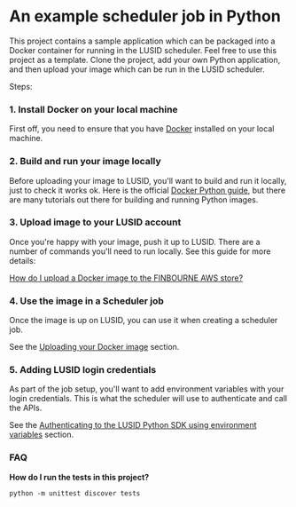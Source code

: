 # An example scheduler job in Python

This project contains a sample application which can be packaged into a Docker container for running in the LUSID scheduler. Feel free to use this project as a template. Clone the project, add your own Python application, and then upload your image which can be run in the LUSID scheduler. 

Steps:

### 1. Install Docker on your local machine

First off, you need to ensure that you have [Docker](https://www.docker.com/) installed on your local machine.

### 2. Build and run your image locally

Before uploading your image to LUSID, you'll want to build and run it locally, just to check it works ok. Here is the official [Docker Python guide](https://docs.docker.com/language/python/), but there are many tutorials out there for building and running Python images.

### 3. Upload image to your LUSID account

Once you're happy with your image, push it up to LUSID. There are a number of commands you'll need to run locally. See this guide for more details:

[How do I upload a Docker image to the FINBOURNE AWS store?](https://support.lusid.com/knowledgebase/article/KA-01698/en-us)

### 4. Use the image in a Scheduler job

Once the image is up on LUSID, you can use it when creating a scheduler job.

See the [Uploading your Docker image](https://support.lusid.com/knowledgebase/article/KA-01645/#create-job) section.

### 5. Adding LUSID login credentials

As part of the job setup, you'll want to add environment variables with your login credentials. This is what the scheduler will use to authenticate and call the APIs. 

See the [Authenticating to the LUSID Python SDK using environment variables](https://support.lusid.com/knowledgebase/article/KA-01645/#create-job) section.


### FAQ

<b>How do I run the tests in this project?</b>

```
python -m unittest discover tests
```